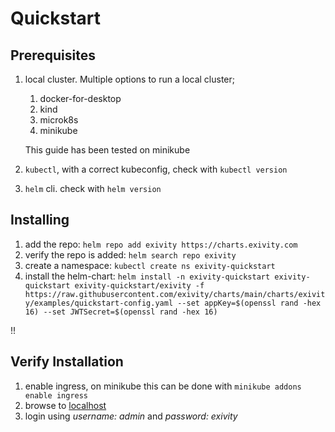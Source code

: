# Quickstart
## Prerequisites

1. local cluster. Multiple options to run a local cluster;
    1. docker-for-desktop
    1. kind
    1. microk8s
    1. minikube

    This guide has been tested on minikube
1. `kubectl`, with a correct kubeconfig, check with `kubectl version`
1. `helm` cli. check with `helm version`

## Installing

1. add the repo: `helm repo add exivity https://charts.exivity.com`
1. verify the repo is added: `helm search repo exivity`
1. create a namespace: `kubectl create ns exivity-quickstart`
1. install the helm-chart: `helm install -n exivity-quickstart exivity-quickstart exivity-quickstart/exivity -f https://raw.githubusercontent.com/exivity/charts/main/charts/exivity/examples/quickstart-config.yaml --set appKey=$(openssl rand -hex 16) --set JWTSecret=$(openssl rand -hex 16)`

!!
## Verify Installation
1. enable ingress, on minikube this can be done with `minikube addons enable ingress`
1. browse to [localhost](https://localhost)
1. login using _username: admin_ and _password: exivity_
